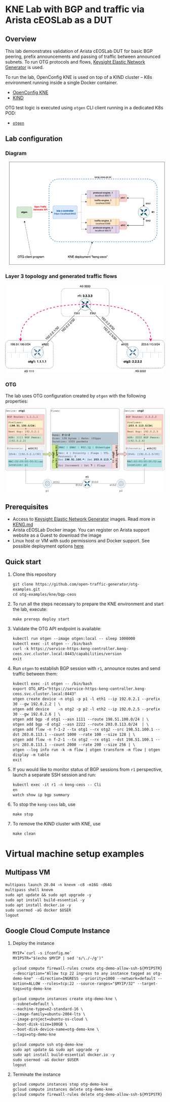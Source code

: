 # KNE Lab with BGP and traffic via Arista cEOSLab as a DUT

## Overview
This lab demonstrates validation of Arista cEOSLab DUT for basic BGP peering, prefix announcements and passing of traffic between announced subnets. To run OTG protocols and flows, [Keysight Elastic Network Generator](https://www.keysight.com/us/en/products/network-test/protocol-load-test/keysight-elastic-network-generator.html) is used.

To run the lab, OpenConfig KNE is used on top of a KIND cluster – K8s environment running inside a single Docker container.

  * [OpenConfig KNE](https://github.com/openconfig/kne/blob/main/docs/README.md)
  * [KIND](https://kind.sigs.k8s.io/)

OTG test logic is executed using `otgen` CLI client running in a dedicated K8s POD:

  * [`otgen`](https://otg.dev/clients/otgen/)

## Lab configuration

### Diagram

![Diagram](./diagram.png)

### Layer 3 topology and generated traffic flows

![IP Diagram](./ip-diagram.png)

### OTG

The lab uses OTG configuration created by `otgen` with the following properties:

![OTG Diagram](./otg-diagram.png)

## Prerequisites

* Access to [Keysight Elastic Network Generator](https://www.keysight.com/us/en/products/network-test/protocol-load-test/keysight-elastic-network-generator.html) images. Read more in [KENG.md](../../KENG.md)
* Arista cEOSLab Docker image. You can register on Arista support website as a Guest to download the image
* Linux host or VM with sudo permissions and Docker support. See possible deployment options [here](#virtual-machine-setup-examples)

## Quick start

1. Clone this repository

    ```Shell
    git clone https://github.com/open-traffic-generator/otg-examples.git
    cd otg-examples/kne/bgp-ceos
    ```

2. To run all the steps necessary to prepare the KNE environment and start the lab, execute:

    ```Shell
    make prereqs deploy start
    ```

3. Validate the OTG API endpoint is available:

    ```Shell
    kubectl run otgen --image otgen:local -- sleep 1000000
    kubectl exec -it otgen -- /bin/bash
    curl -k https://service-https-keng-controller.keng-ceos.svc.cluster.local:8443/capabilities/version
    exit
    ```

5. Run `otgen` to establish BGP session with `r1`, announce routes and send traffic between them:

    ```Shell
    kubectl exec -it otgen -- /bin/bash
    export OTG_API="https://service-https-keng-controller.keng-ceos.svc.cluster.local:8443"
    otgen create device -n otg1 -p p1 -l eth1 --ip 192.0.2.1 --prefix 30 --gw 192.0.2.2 | \
    otgen add device    -n otg2 -p p2 -l eth2 --ip 192.0.2.5 --prefix 30 --gw 192.0.2.6 | \
    otgen add bgp -d otg1 --asn 1111 --route 198.51.100.0/24 | \
    otgen add bgp -d otg2 --asn 2222 --route 203.0.113.0/24  | \
    otgen add flow -n f-1-2 --tx otg1 --rx otg2 --src 198.51.100.1 --dst 203.0.113.1 --count 1000 --rate 100 --size 128 | \
    otgen add flow -n f-2-1 --tx otg2 --rx otg1 --dst 198.51.100.1 --src 203.0.113.1 --count 2000 --rate 200 --size 256 | \
    otgen --log info run -k -m flow | otgen transform -m flow | otgen display -m table
    exit
    ```

6. If you would like to monitor status of BGP sessions from `r1` perspective, launch a separate SSH session and run:

    ```Shell
    kubectl exec -it r1 -n keng-ceos -- Cli
    en
    watch show ip bgp summary
    ```

7. To stop the `keng-ceos` lab, use

    ```Shell
    make stop
    ```

8. To remove the KIND cluster with KNE, use

    ```Shell
    make clean
    ```

# Virtual machine setup examples

## Multipass VM

```Shell
multipass launch 20.04 -n knevm -c8 -m16G -d64G
multipass shell knevm
sudo apt update && sudo apt upgrade -y
sudo apt install build-essential -y
sudo apt install docker.io -y
sudo usermod -aG docker $USER
logout
```

## Google Cloud Compute Instance

1. Deploy the instance

    ```Shell
    MYIP=`curl -s ifconfig.me`
    MYIPSTR="$(echo $MYIP | sed 's/\./-/g')"

    gcloud compute firewall-rules create otg-demo-allow-ssh-${MYIPSTR} --description="Allow tcp 22 ingress to any instance tagged as otg-demo-kne" --direction=INGRESS --priority=1000 --network=default --action=ALLOW --rules=tcp:22 --source-ranges="$MYIP/32" --target-tags=otg-demo-kne

    gcloud compute instances create otg-demo-kne \
    --subnet=default \
    --machine-type=e2-standard-16 \
    --image-family=ubuntu-2004-lts \
    --image-project=ubuntu-os-cloud \
    --boot-disk-size=100GB \
    --boot-disk-device-name=otg-demo-kne \
    --tags=otg-demo-kne

    gcloud compute ssh otg-demo-kne
    sudo apt update && sudo apt upgrade -y
    sudo apt install build-essential docker.io -y
    sudo usermod -aG docker $USER
    logout
    ```

2. Terminate the instance

    ```Shell
    gcloud compute instances stop otg-demo-kne
    gcloud compute instances delete otg-demo-kne
    gcloud compute firewall-rules delete otg-demo-allow-ssh-${MYIPSTR}
    ```

